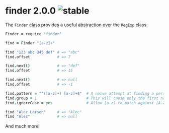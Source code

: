 
# finder 2.0.0 ![stable](https://img.shields.io/badge/stability-stable-4EBA0F.svg?style=flat)

The `Finder` class provides a useful abstraction over the `RegExp` class.

```coffee
Finder = require "finder"

find = Finder "[a-z]+"

find "123 abc 345 def" # => "abc"
find.offset            # => 7

find.next()            # => "def"
find.offset            # => 15

find.next()            # => null
find.offset            # => -1

find.pattern = "^([a-z]+) [a-z]+$"  # A naive attempt at finding a person's name.
find.group = 1                      # This will cause only the first name to be returned.
find.ignoreCase = yes               # Allow [a-z] to match against [A-Z].

find "Alec Larson"     # => "Alec"
find "Alec"            # => null
```

And much more!
